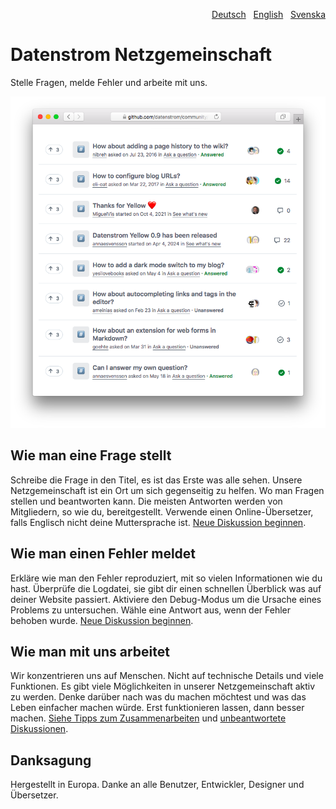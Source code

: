 <p align="right"><a href="README-de.md">Deutsch</a> &nbsp; <a href="README.md">English</a> &nbsp; <a href="README-sv.md">Svenska</a></p>

# Datenstrom Netzgemeinschaft

Stelle Fragen, melde Fehler und arbeite mit uns.

<p align="center"><img src="SCREENSHOT.png" alt="Bildschirmfoto"></p>

## Wie man eine Frage stellt

Schreibe die Frage in den Titel, es ist das Erste was alle sehen. Unsere Netzgemeinschaft ist ein Ort um sich gegenseitig zu helfen. Wo man Fragen stellen und beantworten kann. Die meisten Antworten werden von Mitgliedern, so wie du, bereitgestellt. Verwende einen Online-Übersetzer, falls Englisch nicht deine Muttersprache ist. [Neue Diskussion beginnen](https://github.com/datenstrom/community/discussions/categories/ask-a-question).

## Wie man einen Fehler meldet

Erkläre wie man den Fehler reproduziert, mit so vielen Informationen wie du hast. Überprüfe die Logdatei, sie gibt dir einen schnellen Überblick was auf deiner Website passiert. Aktiviere den Debug-Modus um die Ursache eines Problems zu untersuchen. Wähle eine Antwort aus, wenn der Fehler behoben wurde. [Neue Diskussion beginnen](https://github.com/datenstrom/community/discussions/categories/report-a-bug).

## Wie man mit uns arbeitet

Wir konzentrieren uns auf Menschen. Nicht auf technische Details und viele Funktionen. Es gibt viele Möglichkeiten in unserer Netzgemeinschaft aktiv zu werden. Denke darüber nach was du machen möchtest und was das Leben einfacher machen würde. Erst funktionieren lassen, dann besser machen. [Siehe Tipps zum Zusammenarbeiten](https://github.com/datenstrom/community/discussions/760) und [unbeantwortete Diskussionen](https://github.com/datenstrom/community/discussions?discussions_q=is%3Aunanswered+sort%3Adate_created).

## Danksagung

Hergestellt in Europa. Danke an alle Benutzer, Entwickler, Designer und Übersetzer.

